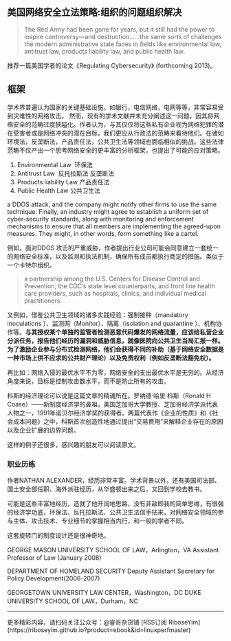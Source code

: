 ## 美国网络安全立法策略:组织的问题组织解决

>The Red Army had been gone for years, but it still had the power to inspire controversy—and destruction……the same sorts of challenges the modern administrative state faces in fields like environmental law, antitrust law, products liability law, and public health law.

推荐一篇美国学者的论文《Regulating Cybersecurity》 (forthcoming 2013)。

## 框架

学术界普遍认为国家的关键基础设施，如银行，电信网络，电网等等，非常容易受到灾难性的网络攻击。
然而，现有的学术文献并未充分阐述这一问题，因其将网络安全的范畴过度狭隘化。作者认为，与其仅仅将这些私有企业视为网络犯罪的潜在受害者或是网络冲突的潜在目标，我们更应从行政法的范畴来看待他们。在诸如环境法，反垄断法，产品责任法，公共卫生法等领域也面临相似的挑战。这些法律范畴不仅产出一个思考网络安全的更丰富的分析框架，也提出了可能的应对策略。

1. Environmental Law  环保法
2. Antitrust Law  反托拉斯法 反垄断法
3. Products liability Law  产品责任法
4. Public Health Law 公共卫生法

a DDOS attack, and the company might notify other firms to use the same technique. Finally, an industry might agree to establish a uniform set of cyber-security standards, along with monitoring and enforcement mechanisms to ensure that all members are implementing the agreed-upon measures. They might, in other words, form something like a cartel.

例如，面对DDOS 攻击的严重威胁，作者提出行业公司可能会同意建立一套统一的网络安全标准，以及监测和执法机制，确保所有成员都执行商定的措施。类似于一个卡特尔组织。

>a partnership among the U.S. Centers for Disease Control and Prevention, the CDC’s state level counterparts, and front line health care providers, such as hospitals, clinics, and individual medical practitioners.

又例如，借鉴公共卫生领域的诸多实践经验：强制接种（mandatory inoculations ）、监测网（Monitor）、隔离（isolation and quarantine ）、机构协作等。**与其授权某个单独的监管者检测恶意代码爆发的网络流量，应该给私营企业分派任务，报告他们经历的漏洞和威胁信息，就像医院向公共卫生当局汇报一样。为了激励企业参与分布式检测网络，他们会获得不同的补助（基于网络安全数据是一种市场上供不应求的公共财产理论）以及免责权利（例如反垄断法豁免权）。**

再比如：网络入侵的最优水平不为零，网络安全的支出最优水平是无穷的。从经济角度来说，目标是控制攻击数水平，而不是防止所有的攻击。

科斯的经济理论可以说是这篇文章的精魂所在。罗纳德·哈里·科斯（Ronald H Coase）——新制度经济学的鼻祖，美国芝加哥大学教授、芝加哥经济学派代表人物之一，1991年诺贝尔经济学奖的获得者。两篇代表作《企业的性质》和《社会成本问题》之中，科斯首次创造性地通过提出“交易费用”来解释企业存在的原因以及企业扩展的边界问题。

这样的例子还很多，感兴趣的朋友可以阅读原文。

### 职业历练

作者NATHAN ALEXANDER，经历非常丰富。学术背景以外，还有美国司法部、国土安全部任职、海外派驻经历，从华盛顿出来之后，又回到学校去教书。

可能是这些丰富地经历，造就了他开阔地思路，没有非敌即我的简单思维，有很强的经济学功底，环保法、反托拉斯法、公共卫生法信手拈来，对网络安全领域的参与主体、攻击技术、专业细节的掌握相当内行，和一般的学者不同。

这套旋转门的制度设计还是很神奇地。

GEORGE MASON UNIVERSITY SCHOOL OF LAW，Arlington，VA
Assistant Professor of Law (January 2008)

DEPARTMENT OF HOMELAND SECURITY
Deputy Assistant Secretary for Policy Development(2006-2007)

GEORGETOWN UNIVERSITY LAW CENTER，Washington，DC
DUKE UNIVERSITY SCHOOL OF LAW，Durham，NC

<hr>
更多精彩内容，请扫码关注公众号：@睿哥杂货铺 
[RSS订阅 RiboseYim](https://riboseyim.github.io?product=ebook&id=linuxperfmaster)

